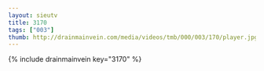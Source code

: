 ```yaml
--- 
layout: sieutv
title: 3170
tags: ["003"]
thumb: http://drainmainvein.com/media/videos/tmb/000/003/170/player.jpg
---
```

{% include drainmainvein key="3170" %} 
